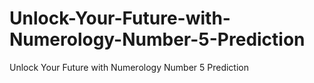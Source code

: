# Unlock-Your-Future-with-Numerology-Number-5-Prediction
Unlock Your Future with Numerology Number 5 Prediction
